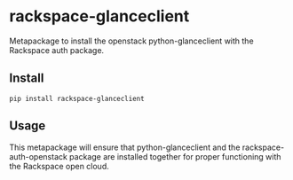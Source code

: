 rackspace-glanceclient
======================

Metapackage to install the openstack python-glanceclient with the Rackspace
auth package.


Install
-------

    pip install rackspace-glanceclient


Usage
-----

This metapackage will ensure that python-glanceclient and the
rackspace-auth-openstack package are installed together for proper
functioning with the Rackspace open cloud.
